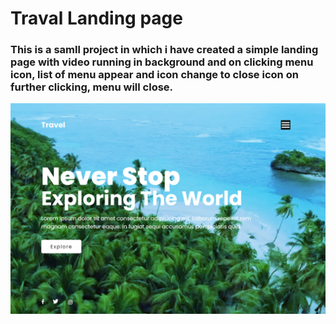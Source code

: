 # Traval Landing page

### This is a samll project in which i have created a simple landing page with video running in background and on clicking menu icon, list of menu appear and icon change to close icon on further clicking, menu will close. 

![image](./127.0.0.1_5501_index.html%20(2).png)

